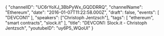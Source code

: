 {
    "channelID": "UC6rYoXJ_3BbPyWx_GQDDRRQ",
    "channelName": "Ethereum",
    "date": "2016-01-07T11:22:58.000Z",
    "draft": false,
    "events": [
        "DEVCON1"
    ],
    "speakers": ["Christoph Jentzsch"],
    "tags": [
        "ethereum",
        "smart contracts",
        "slock.it"
    ],
    "title": "DEVCON1: Slock.it - Christoph Jentzsch",
    "youtubeID": "uy6P5_WQoUI"
}
